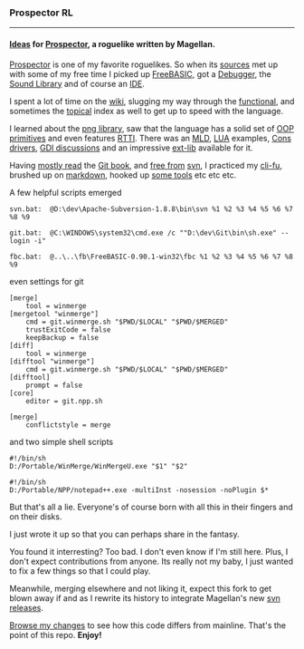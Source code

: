 ### Prospector RL ###

---

#### [Ideas](https://github.com/SoPissd/Prospector-RL/compare/changes) for [Prospector](http://prospector.at/forum/), a roguelike written by Magellan. ####


[Prospector](http://prospector.at/forum/) is one of my favorite roguelikes. So when its [sources](https://code.google.com/p/rlprospector/source/list) met up with some of my free time I picked up [FreeBASIC](http://www.freebasic.net/), got a [Debugger](http://freebasic.net/forum/viewtopic.php?f=8&t=13935), the [Sound Library](http://freebasic.net/forum/viewtopic.php?t=17740) and of course an [IDE](http://sourceforge.net/projects/fbedit/).


I spent a lot of time on the [wiki](http://www.freebasic.net/wiki/wikka.php?wakka=FBWiki), slugging my way through the [functional](http://www.freebasic.net/wiki/wikka.php?wakka=CatPgFunctIndex), and sometimes the [topical](http://www.freebasic.net/wiki/wikka.php?wakka=CatPgProgrammer) index as well to get up to speed with the language.

I learned about the [png library](http://freebasic.net/forum/viewtopic.php?t=8024), saw that the language has a solid set of [OOP](http://www.freebasic.net/wiki/wikka.php?wakka=TutBeginnersGuideToTypesAsObjects) [primitives](http://www.freebasic.net/wiki/wikka.php?wakka=TutBeginnersGuideToTypesAsObjects2) and even features [RTTI](http://freebasic.net/forum/viewtopic.php?f=9&t=19255). There was an [MLD](http://www.freebasic.net/forum/viewtopic.php?f=7&t=3545&p=27738),  [LUA](http://freebasic.net/forum/viewtopic.php?p=94556) examples, [Cons drivers](www.freebasic.net/forum/viewtopic.php?f=3&t=22272&p=195412), [GDI discussions](http://www.freebasic.net/forum/search.php?keywords=GDI) and an impressive [ext-lib](http://ext.freebasic.net/dev-docs/) available for it. 

Having [mostly read](http://stackoverflow.com/questions/tagged/git) the [Git book](http://git-scm.com/book), and [free from](http://longair.net/blog/2012/05/07/the-most-confusing-git-terminology/) [svn](https://subversion.apache.org/packages.html), I practiced my [cli-fu](http://git-scm.com/docs), brushed up on [markdown](http://sourceforge.net/p/npp-plugins/wiki/markdown_syntax/), hooked up [some tools](http://stackoverflow.com/questions/1881594/use-winmerge-inside-of-git-to-file-diff) etc etc etc.

A few helpful scripts emerged
```
svn.bat:  @D:\dev\Apache-Subversion-1.8.8\bin\svn %1 %2 %3 %4 %5 %6 %7 %8 %9
```
```
git.bat:  @C:\WINDOWS\system32\cmd.exe /c ""D:\dev\Git\bin\sh.exe" --login -i"
```
```
fbc.bat:  @..\..\fb\FreeBASIC-0.90.1-win32\fbc %1 %2 %3 %4 %5 %6 %7 %8 %9
```

even settings for git
```
[merge]
    tool = winmerge
[mergetool "winmerge"]
	cmd = git.winmerge.sh "$PWD/$LOCAL" "$PWD/$MERGED" 
	trustExitCode = false
	keepBackup = false 	
[diff]
	tool = winmerge
[difftool "winmerge"]
	cmd = git.winmerge.sh "$PWD/$LOCAL" "$PWD/$MERGED" 
[difftool]
	prompt = false
[core]
	editor = git.npp.sh
```
```
[merge]
	conflictstyle = merge
```

and two simple shell scripts
```
#!/bin/sh
D:/Portable/WinMerge/WinMergeU.exe "$1" "$2" 
```
```
#!/bin/sh
D:/Portable/NPP/notepad++.exe -multiInst -nosession -noPlugin $*
```


But that's all a lie. Everyone's of course born with all this in their fingers and on their disks. 

I just wrote it up so that you can perhaps share in the fantasy.

You found it interresting?  Too bad. I don't even know if I'm still here.  Plus, I don't expect contributions from anyone. Its really not my baby, I just wanted to fix a few things so that I could play.  

Meanwhile, merging elsewhere and not liking it, expect this fork to get blown away if and as I rewrite its history to integrate Magellan's new [svn releases](https://code.google.com/p/rlprospector/source/list).

[Browse my changes](https://github.com/SoPissd/Prospector-RL/compare/changes) to see how this code differs from mainline. That's the point of this repo. **Enjoy!**


